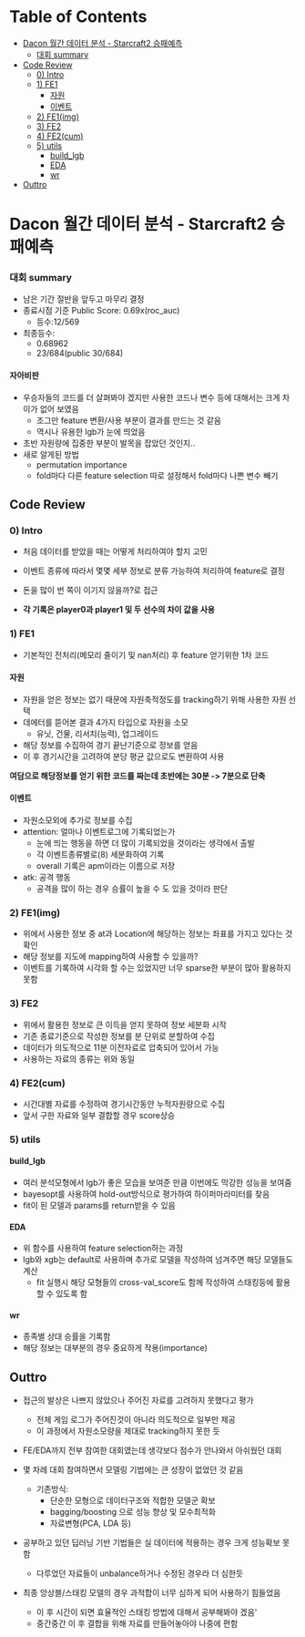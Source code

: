 # Table of Contents

- [Dacon 월간 데이터 분석 - Starcraft2 승패예측](#dacon-월간-데이터-분석---starcraft2-승패예측)
    - [대회 summary](#대회-summary)
- [Code Review](#code-review)
    - [0) Intro](#0-intro)
    - [1) FE1](#1-fe1)
        - [자원](#자원)
        - [이벤트](#이벤트)
    - [2) FE1(img)](#2-fe1img)
    - [3) FE2](#3-fe2)
    - [4) FE2(cum)](#4-fe2cum)
    - [5) utils](#5-utils)
        - [build_lgb](#build_lgb)
        - [EDA](#eda)
        - [wr](#wr)
- [Outtro](#outtro)

# Dacon 월간 데이터 분석 - Starcraft2 승패예측

### 대회 summary

-   남은 기간 절반을 앞두고 마무리 결정
-   종료시점 기준 Public Score: 0.69x(roc_auc) 
    -    등수:12/569
-   최종등수: 
    -   0.68962
    -   23/684(public 30/684)

#### 자아비판

-   우승자들의 코드를 더 살펴봐야 겠지만 사용한 코드나 변수 등에 대해서는 크게 차이가 없어 보였음
    -   조그만 feature 변환/사용 부분이 결과를 만드는 것 같음
    -   역시나 유용한 lgb가 눈에 띄었음
-   초반 자원량에 집중한 부분이 발목을 잡았던 것인지..
-   새로 알게된 방법
    -   permutation importance
    -   fold마다 다른 feature selection 따로 설정해서 fold마다 나쁜 변수 빼기

## Code Review

### 0) Intro

-   처음 데이터를 받았을 때는 어떻게 처리하여야 할지 고민
-   이벤트 종류에 따라서 몇몇 세부 정보로 분류 가능하여 처리하여 feature로 결정

-   돈을 많이 번 쪽이 이기지 않을까?로 접근
-   **각 기록은 player0과 player1 및 두 선수의 차이 값을 사용**

### 1) FE1

-   기본적인 전처리(메모리 줄이기 및 nan처리) 후 feature 얻기위한 1차 코드

#### 자원

-   자원을 얻은 정보는 없기 때문에 자원축적정도를 tracking하기 위해 사용한 자원 선택
-   데에터를 뜯어본 결과 4가지 타입으로 자원을 소모
    -   유닛, 건물, 리서치(능력), 업그레이드
-   해당 정보를 수집하여 경기 끝난기준으로 정보를 얻음
-   이 후 경기시간을 고려하여 분당 평균 값으로도 변환하여 사용

**여담으로 해당정보를 얻기 위한 코드를 짜는데 초반에는 30분 -> 7분으로 단축**

#### 이벤트

-   자원소모외에 추가로 정보를 수집
-   attention: 얼마나 이벤트로그에 기록되었는가
    -   눈에 띄는 행동을 하면 더 많이 기록되었을 것이라는 생각에서 출발
    -   각 이벤트종류별로(8) 세분화하여 기록
    -   overall 기록은 apm이라는 이름으로 저장
-   atk: 공격 행동
    -   공격을 많이 하는 경우 승률이 높을 수 도 있을 것이라 판단

### 2) FE1(img)

-   위에서 사용한 정보 중 at과 Location에 해당하는 정보는 좌표를 가지고 있다는 것 확인
-   해당 정보를 지도에 mapping하여 사용할 수 있을까?
-   이벤트를 기록하여 시각화 할 수는 있었지만 너무 sparse한 부분이 많아 활용하지 못함

### 3) FE2

-   위에서 활용한 정보로 큰 이득을 얻지 못하여 정보 세분화 시작
-   기존 종료기준으로 작성한 정보를 분 단위로 분할하여 수집
-   데이터가 의도적으로 11분 이전자료로 압축되어 있어서 가능
-   사용하는 자료의 종류는 위와 동일

### 4) FE2(cum)

-   시간대별 자료를 수정하여 경기시간동안 누적자원량으로 수집
-   앞서 구한 자료와 일부 결합할 경우 score상승

### 5) utils

#### build_lgb

-   여러 분석모형에서 lgb가 좋은 모습을 보여준 만큼 이번에도 막강한 성능을 보여줌
-   bayesopt를 사용하여 hold-out방식으로 평가하여 하이퍼마라미터를 찾음
-   fit이 된 모델과 params를 return받을 수 있음

#### EDA

-   위 함수를 사용하여 feature selection하는 과정
-   lgb와 xgb는 default로 사용하며 추가로 모델을 작성하여 넘겨주면 해당 모델들도 계산
    -   fit 실행시 해당 모형들의 cross-val_score도 함께 작성하여 스태킹등에 활용할 수 있도록 함

#### wr

-   종족별 상대 승률을 기록함
-   해당 정보는 대부분의 경우 중요하게 작용(importance)

## Outtro

-   접근의 발상은 나쁘지 않았으나 주어진 자료를 고려하지 못했다고 평가
    -   전체 게임 로그가 주어진것이 아니라 의도적으로 일부만 제공
    -   이 과정에서 자원소모량을 제대로 tracking하지 못한 듯

-   FE/EDA까지 전부 참여한 대회였는데 생각보다 점수가 안나와서 아쉬웠던 대회
-   몇 차례 대회 참여하면서 모델링 기법에는 큰 성장이 없었던 것 같음
    -   기존방식:
        -   단순한 모형으로 데이터구조와 적합한 모델군 확보
        -   bagging/boosting 으로 성능 향상 및 모수최적화
        -   자료변형(PCA, LDA 등)
-   공부하고 있던 딥러닝 기반 기법들은 실 데이터에 적용하는 경우 크게 성능확보 못함
    -   다루었던 자료들이 unbalance하거나 수정된 경우라 더 심한듯
-   최종 앙상블/스태킹 모델의 경우 과적합이 너무 심하게 되어 사용하기 힘들었음
    -   이 후 시간이 되면 효율적인 스태킹 방법에 대해서 공부해봐야 겠음'
    -   중간중간 이 후 결합을 위해 자료를 만들어놓아야 나중에 편함